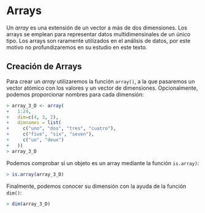 

# Arrays


Un _array_ es una extensión de un vector a más de dos dimensiones. Los arrays se
emplean para representar  datos multidimensinales de un único tipo. Los arrays son
raramente utilizados en el análisis de datos, por este motivo no profundizaremos
en su estudio en este texto.


## Creación de Arrays

Para crear un _array_ utilizaremos la función `array()`, a la que pasaremos
un vector atómico con los valores y un vector de dimensiones. Opcionalmente, 
podemos proporcionar nombres para cada dimensión:


```r
> array_3_D <- array(
+   1:24, 
+   dim=c(4, 3, 2),
+   dimnames = list(
+     c("uno", "dos", "tres", "cuatro"),
+     c("five", "six", "seven"),
+     c("un", "deux")
+   ))
> array_3_D
```


Podemos comprobar si un objeto es un array mediante la función `is.array)`:


```r
> is.array(array_3_D)
```

Finalmente, podemos conocer su dimensión con la ayuda de la función `dim()`:


```r
> dim(array_3_D)
```











































